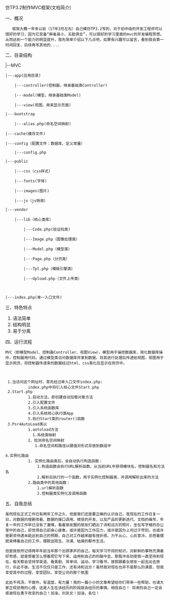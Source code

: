 仿TP3.2制作MVC框架(文档简介)

一、概况

       框架大概一年多以前（17年3月左右）自己模仿TP3.2写的，对于初中级的开发工程师可以很好的学习，因为它具备“麻雀虽小、五脏俱全”，可以很好的学习里面的mvc的开发编程思想。从而达到一个能力的明显提升，我先简单介绍以下几点吧，如果有兴趣可以留言，看到我会第一时间回复、后续再写其他的....

二、目录结构

|--MVC

	|---app(应用目录)

		|---controller(控制器，继承基础类Controller)

		|---model(模型，继承基础类Model)

		|---view(视图，用来显示页面)

	|---bootstrap

		|---alias.php(命名空间映射)

	|---cache(缓存文件)

	|---config（配置文件：数据库、定义常量）

		|---config.php

	|---public

		|---css（css样式）

		|---fonts(字体)

		|---images(图片)

		|---js（js特效）

	|---vendor

		|---lib（核心类库）

			|---Code.php(验证码类)

			|---Image.php（图像处理类）

			|---Model.php（模型类）

			|---Page.php（分页类）

			|---Tpl.php（模板引擎类）

			|---Upload.php（文件上传类）



	|---index.php(单一入口文件)

三、特色特点

1. 语法简单
2. 结构明显
3. 易于分离



四、运行流程

    MVC（即模型Model、控制器Controller、视图View），模型用于操控数据库，简化数据库操作，控制器用代码，通过模型类访问数据库并拿到数据，将其进行处理后传递给视图，视图用于显示网页，将控制器传递来的数据经过html、css美化后显示在网页中。



     1.当访问这个网址时，首先经过单入口文件index.php:
              index.php中将引入核心文件Start.php
     2.Start.php
              1.启动方法，即创建自动加载对象方法
              2.引入配置文件
              3.引入系统函数库
              4.引入系统核心执行类App
              5.执行Start类的router()函数
     3.Psr4AutoLoad类以
              1.aotoload方法
              	1.系统类映射
              2、检测命名空间映射
                 1.命名空间和路径以键值对形式存放到数组中
          
    4.实例化路由
              1. 实例化路由类后，会自动执行构造函数：
                  1.构造函数会执行URL解析函数，从当前URL中获得模块名，控制器名和方法名
                  2.解析后执行的一个函数，用于实例化控制器类，并调用解析出来的方法
              2.路由类中的其他函数：
                  1.url解析函数
                  2.控制器类实例化及调用函数

五、自我总结

	虽然现在正式工作已有两年工作之久、但是我们还是要正确的认识自己，我现在的工作日复一日，对数据的增删改看、数据的接口调用、微信的开发、以及产品的更新迭代、文档的编写，年复一年的工作早已没有了激情，看着朋友圈的朋友们晒出了诗和远方的照片，坐在写字楼的办公室中的自己，却觉得自己却身心疲惫。或许是因为工作压力，或许是因为上司过于苛刻，也或许是薪资待遇未能达到自己的预期，自己对工作越来越有挫折感、力不从心、心灰意冷，总想着摆脱束缚着自己的工作，摆脱这陌生、冷漠、枯燥的都市生活。

	但是我依然记得两年年前当年那个出顾茅庐的自己，每天学习不同的知识，对新鲜的事物充满着好奇感，就是想着怎么想着把它写下来，运用到自己的的脑中去，那股冲击劲使我一直坚持到现在，每天都会坚持学英语、看美剧、背单词、运动、学习看书，放假跟着女朋友一起去出去旅行，乐此不彼。生活不仅仅只是工作，还有诗和远方！虽然我对现在也并不是那么的满意，但我享受其中的过程，享受团队、享受公司的那个氛围

	此处不鸡汤，不做作，有温度，有力量！我的一篇小小的文章希望给你们带来一些帮助，也请大家正视怠倦的心理，这是人生在该经历的阶段就会经历的事情，相信自己！ 将来的自己一定会感谢现在勇于改变的自己！加油，刘凯文！加油，各位！
